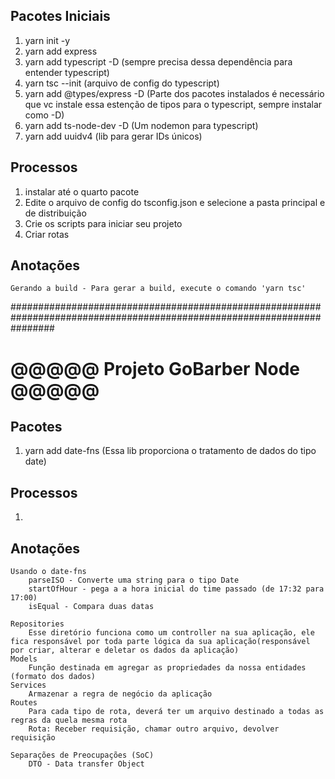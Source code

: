 ## Pacotes Iniciais

1. yarn init -y
2. yarn add express
3. yarn add typescript -D (sempre precisa dessa dependência para entender typescript)
4. yarn tsc --init (arquivo de config do typescript)
5. yarn add @types/express -D (Parte dos pacotes instalados é necessário que vc instale essa estenção de tipos para o typescript, sempre instalar como -D)
6. yarn add ts-node-dev -D (Um nodemon para typescript)
7. yarn add uuidv4 (lib para gerar IDs únicos)

## Processos

1. instalar até o quarto pacote
2. Edite o arquivo de config do tsconfig.json e selecione a pasta principal e de distribuição
3. Crie os scripts para iniciar seu projeto
4. Criar rotas

## Anotações

    Gerando a build - Para gerar a build, execute o comando 'yarn tsc'

########################################################################################################################

# @@@@@ Projeto GoBarber Node @@@@@

## Pacotes

1. yarn add date-fns (Essa lib proporciona o tratamento de dados do tipo date)

## Processos

1.

## Anotações

    Usando o date-fns
        parseISO - Converte uma string para o tipo Date
        startOfHour - pega a a hora inicial do time passado (de 17:32 para 17:00)
        isEqual - Compara duas datas

    Repositories
        Esse diretório funciona como um controller na sua aplicação, ele fica responsável por toda parte lógica da sua aplicação(responsável por criar, alterar e deletar os dados da aplicação)
    Models
        Função destinada em agregar as propriedades da nossa entidades (formato dos dados)
    Services
        Armazenar a regra de negócio da aplicação
    Routes
        Para cada tipo de rota, deverá ter um arquivo destinado a todas as regras da quela mesma rota
        Rota: Receber requisição, chamar outro arquivo, devolver requisição

    Separações de Preocupações (SoC)
        DTO - Data transfer Object
